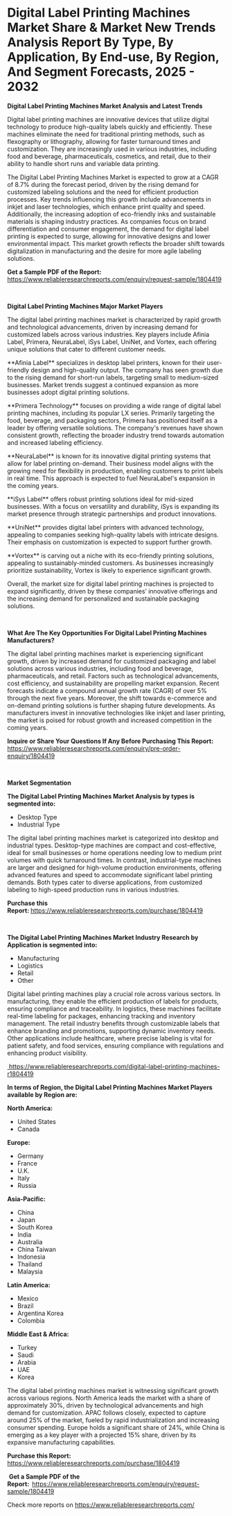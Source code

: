 <p><h1>Digital Label Printing Machines Market Share & Market New Trends Analysis Report By Type, By Application, By End-use, By Region, And Segment Forecasts, 2025 - 2032</h1></p><p><strong>Digital Label Printing Machines Market Analysis and Latest Trends</strong></p>
<p><p>Digital label printing machines are innovative devices that utilize digital technology to produce high-quality labels quickly and efficiently. These machines eliminate the need for traditional printing methods, such as flexography or lithography, allowing for faster turnaround times and customization. They are increasingly used in various industries, including food and beverage, pharmaceuticals, cosmetics, and retail, due to their ability to handle short runs and variable data printing.</p><p>The Digital Label Printing Machines Market is expected to grow at a CAGR of 8.7% during the forecast period, driven by the rising demand for customized labeling solutions and the need for efficient production processes. Key trends influencing this growth include advancements in inkjet and laser technologies, which enhance print quality and speed. Additionally, the increasing adoption of eco-friendly inks and sustainable materials is shaping industry practices. As companies focus on brand differentiation and consumer engagement, the demand for digital label printing is expected to surge, allowing for innovative designs and lower environmental impact. This market growth reflects the broader shift towards digitalization in manufacturing and the desire for more agile labeling solutions.</p></p>
<p><strong>Get a Sample PDF of the Report:&nbsp;</strong> <a href="https://www.reliableresearchreports.com/enquiry/request-sample/1804419?utm_campaign=3322&utm_medium=2&utm_source=Github&utm_content=ia&utm_term=10042025&utm_id=digital-label-printing-machines">https://www.reliableresearchreports.com/enquiry/request-sample/1804419</a></p>
<p>&nbsp;</p>
<p><strong>Digital Label Printing Machines Major Market Players</strong></p>
<p><p>The digital label printing machines market is characterized by rapid growth and technological advancements, driven by increasing demand for customized labels across various industries. Key players include Afinia Label, Primera, NeuraLabel, iSys Label, UniNet, and Vortex, each offering unique solutions that cater to different customer needs.</p><p>**Afinia Label** specializes in desktop label printers, known for their user-friendly design and high-quality output. The company has seen growth due to the rising demand for short-run labels, targeting small to medium-sized businesses. Market trends suggest a continued expansion as more businesses adopt digital printing solutions.</p><p>**Primera Technology** focuses on providing a wide range of digital label printing machines, including its popular LX series. Primarily targeting the food, beverage, and packaging sectors, Primera has positioned itself as a leader by offering versatile solutions. The company's revenues have shown consistent growth, reflecting the broader industry trend towards automation and increased labeling efficiency.</p><p>**NeuraLabel** is known for its innovative digital printing systems that allow for label printing on-demand. Their business model aligns with the growing need for flexibility in production, enabling customers to print labels in real time. This approach is expected to fuel NeuraLabel's expansion in the coming years.</p><p>**iSys Label** offers robust printing solutions ideal for mid-sized businesses. With a focus on versatility and durability, iSys is expanding its market presence through strategic partnerships and product innovations.</p><p>**UniNet** provides digital label printers with advanced technology, appealing to companies seeking high-quality labels with intricate designs. Their emphasis on customization is expected to support further growth.</p><p>**Vortex** is carving out a niche with its eco-friendly printing solutions, appealing to sustainably-minded customers. As businesses increasingly prioritize sustainability, Vortex is likely to experience significant growth.</p><p>Overall, the market size for digital label printing machines is projected to expand significantly, driven by these companies’ innovative offerings and the increasing demand for personalized and sustainable packaging solutions.</p></p>
<p>&nbsp;</p>
<p><strong>What Are The Key Opportunities For Digital Label Printing Machines Manufacturers?</strong></p>
<p><p>The digital label printing machines market is experiencing significant growth, driven by increased demand for customized packaging and label solutions across various industries, including food and beverage, pharmaceuticals, and retail. Factors such as technological advancements, cost efficiency, and sustainability are propelling market expansion. Recent forecasts indicate a compound annual growth rate (CAGR) of over 5% through the next five years. Moreover, the shift towards e-commerce and on-demand printing solutions is further shaping future developments. As manufacturers invest in innovative technologies like inkjet and laser printing, the market is poised for robust growth and increased competition in the coming years.</p></p>
<p><strong>Inquire or Share Your Questions If Any Before Purchasing This Report:</strong> <a href="https://www.reliableresearchreports.com/enquiry/pre-order-enquiry/1804419?utm_campaign=3322&utm_medium=2&utm_source=Github&utm_content=ia&utm_term=10042025&utm_id=digital-label-printing-machines">https://www.reliableresearchreports.com/enquiry/pre-order-enquiry/1804419</a></p>
<p>&nbsp;</p>
<p><strong>Market Segmentation</strong></p>
<p><strong>The Digital Label Printing Machines Market Analysis by types is segmented into:</strong></p>
<p><ul><li>Desktop Type</li><li>Industrial Type</li></ul></p>
<p><p>The digital label printing machines market is categorized into desktop and industrial types. Desktop-type machines are compact and cost-effective, ideal for small businesses or home operations needing low to medium print volumes with quick turnaround times. In contrast, industrial-type machines are larger and designed for high-volume production environments, offering advanced features and speed to accommodate significant label printing demands. Both types cater to diverse applications, from customized labeling to high-speed production runs in various industries.</p></p>
<p><strong>Purchase this Report:&nbsp;</strong><a href="https://www.reliableresearchreports.com/purchase/1804419?utm_campaign=3322&utm_medium=2&utm_source=Github&utm_content=ia&utm_term=10042025&utm_id=digital-label-printing-machines">https://www.reliableresearchreports.com/purchase/1804419</a></p>
<p>&nbsp;</p>
<p><strong>The Digital Label Printing Machines Market Industry Research by Application is segmented into:</strong></p>
<p><ul><li>Manufacturing</li><li>Logistics</li><li>Retail</li><li>Other</li></ul></p>
<p><p>Digital label printing machines play a crucial role across various sectors. In manufacturing, they enable the efficient production of labels for products, ensuring compliance and traceability. In logistics, these machines facilitate real-time labeling for packages, enhancing tracking and inventory management. The retail industry benefits through customizable labels that enhance branding and promotions, supporting dynamic inventory needs. Other applications include healthcare, where precise labeling is vital for patient safety, and food services, ensuring compliance with regulations and enhancing product visibility.</p></p>
<p><a href="https://www.reliableresearchreports.com/digital-label-printing-machines-r1804419?utm_campaign=3322&utm_medium=2&utm_source=Github&utm_content=ia&utm_term=10042025&utm_id=digital-label-printing-machines">&nbsp;https://www.reliableresearchreports.com/digital-label-printing-machines-r1804419</a></p>
<p><strong>In terms of Region, the Digital Label Printing Machines Market Players available by Region are:</strong></p>
<p>
    <p> <strong> North America: </strong>
        <ul>
            <li>United States</li>
            <li>Canada</li>
        </ul>
        </p> 
    <p> <strong> Europe: </strong>
        <ul>
            <li>Germany</li>
            <li>France</li>
            <li>U.K.</li>
            <li>Italy</li>
            <li>Russia</li>
        </ul>
        </p> 
    <p> <strong> Asia-Pacific: </strong>
        <ul>
            <li>China</li>
            <li>Japan</li>
            <li>South Korea</li>
            <li>India</li>
            <li>Australia</li>
            <li>China Taiwan</li>
            <li>Indonesia</li>
            <li>Thailand</li>
            <li>Malaysia</li>
        </ul>
        </p> 
    <p> <strong> Latin America: </strong>
        <ul>
            <li>Mexico</li>
            <li>Brazil</li>
            <li>Argentina Korea</li>
            <li>Colombia</li>
        </ul>
        </p> 
    <p> <strong> Middle East & Africa: </strong>
        <ul>
            <li>Turkey</li>
            <li>Saudi</li>
            <li>Arabia</li>
            <li>UAE</li>
            <li>Korea</li>
        </ul>
    </p>
    </p>
<p><p>The digital label printing machines market is witnessing significant growth across various regions. North America leads the market with a share of approximately 30%, driven by technological advancements and high demand for customization. APAC follows closely, expected to capture around 25% of the market, fueled by rapid industrialization and increasing consumer spending. Europe holds a significant share of 24%, while China is emerging as a key player with a projected 15% share, driven by its expansive manufacturing capabilities.</p></p>
<p><strong>Purchase this Report: </strong><a href="https://www.reliableresearchreports.com/purchase/1804419?utm_campaign=3322&utm_medium=2&utm_source=Github&utm_content=ia&utm_term=10042025&utm_id=digital-label-printing-machines">https://www.reliableresearchreports.com/purchase/1804419</a></p>
<p>&nbsp;<strong>Get a Sample PDF of the Report:&nbsp;&nbsp;</strong><a href="https://www.reliableresearchreports.com/enquiry/request-sample/1804419?utm_campaign=3322&utm_medium=2&utm_source=Github&utm_content=ia&utm_term=10042025&utm_id=digital-label-printing-machines">https://www.reliableresearchreports.com/enquiry/request-sample/1804419</a></p>
<p><strong></strong></p>
<p>Check more reports on <a href="https://www.reliableresearchreports.com/?utm_campaign=3322&utm_medium=2&utm_source=Github&utm_content=ia&utm_term=10042025&utm_id=digital-label-printing-machines">https://www.reliableresearchreports.com/</a></p>